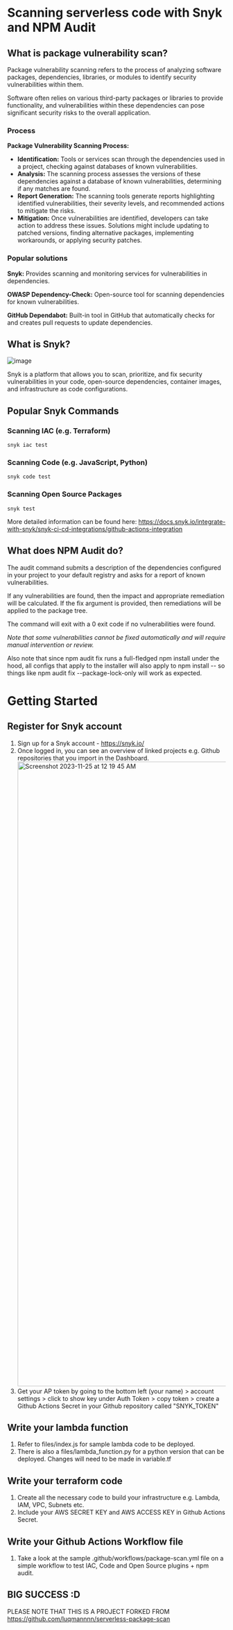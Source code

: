 # Scanning serverless code with Snyk and NPM Audit

## What is package vulnerability scan?

Package vulnerability scanning refers to the process of analyzing software packages, dependencies, libraries, or modules to identify security vulnerabilities within them.

Software often relies on various third-party packages or libraries to provide functionality, and vulnerabilities within these dependencies can pose significant security risks to the overall application.

### Process

<b>Package Vulnerability Scanning Process:</b>

- <b>Identification:</b> Tools or services scan through the dependencies used in a project, checking against databases of known vulnerabilities.
- <b>Analysis:</b> The scanning process assesses the versions of these dependencies against a database of known vulnerabilities, determining if any matches are found.
- <b>Report Generation:</b> The scanning tools generate reports highlighting identified vulnerabilities, their severity levels, and recommended actions to mitigate the risks.
- <b>Mitigation:</b> Once vulnerabilities are identified, developers can take action to address these issues. Solutions might include updating to patched versions, finding alternative packages, implementing workarounds, or applying security patches.

### Popular solutions

<b>Snyk:</b> Provides scanning and monitoring services for vulnerabilities in dependencies.

<b>OWASP Dependency-Check:</b> Open-source tool for scanning dependencies for known vulnerabilities.

<b>GitHub Dependabot:</b> Built-in tool in GitHub that automatically checks for and creates pull requests to update dependencies.

## What is Snyk?

![image](https://github.com/luqmannnn/serverless-package-scan/assets/9068525/f2c190b9-a470-4f85-bd13-2157b8a452a1)

Snyk is a platform that allows you to scan, prioritize, and fix security vulnerabilities in your code, open-source dependencies, container images, and infrastructure as code configurations.

## Popular Snyk Commands

### Scanning IAC (e.g. Terraform)

`snyk iac test`

### Scanning Code (e.g. JavaScript, Python)

`snyk code test`

### Scanning Open Source Packages

`snyk test`

More detailed information can be found here: https://docs.snyk.io/integrate-with-snyk/snyk-ci-cd-integrations/github-actions-integration

## What does NPM Audit do?

The audit command submits a description of the dependencies configured in your project to your default registry and asks for a report of known vulnerabilities.

If any vulnerabilities are found, then the impact and appropriate remediation will be calculated. If the fix argument is provided, then remediations will be applied to the package tree.

The command will exit with a 0 exit code if no vulnerabilities were found.

<i>Note that some vulnerabilities cannot be fixed automatically and will require manual intervention or review. </i>

Also note that since npm audit fix runs a full-fledged npm install under the hood, all configs that apply to the installer will also apply to npm install -- so things like npm audit fix --package-lock-only will work as expected.

# Getting Started

## Register for Snyk account

1. Sign up for a Snyk account - https://snyk.io/
2. Once logged in, you can see an overview of linked projects e.g. Github repositories that you import in the Dashboard.
   <img width="1440" alt="Screenshot 2023-11-25 at 12 19 45 AM" src="https://github.com/luqmannnn/serverless-package-scan/assets/9068525/7f1a9968-f8d6-44bc-adfa-0c82cf1600b2">
3. Get your AP token by going to the bottom left (your name) > account settings > click to show key under Auth Token > copy token > create a Github Actions Secret in your Github repository called "SNYK_TOKEN"

## Write your lambda function

1. Refer to files/index.js for sample lambda code to be deployed.
2. There is also a files/lambda_function.py for a python version that can be deployed. Changes will need to be made in variable.tf

## Write your terraform code

1. Create all the necessary code to build your infrastructure e.g. Lambda, IAM, VPC, Subnets etc.
2. Include your AWS SECRET KEY and AWS ACCESS KEY in Github Actions Secret.

## Write your Github Actions Workflow file

1. Take a look at the sample .github/workflows/package-scan.yml file on a simple workflow to test IAC, Code and Open Source plugins + npm audit.

## BIG SUCCESS :D

PLEASE NOTE THAT THIS IS A PROJECT FORKED FROM https://github.com/luqmannnn/serverless-package-scan
